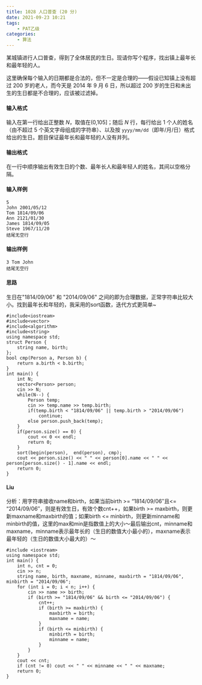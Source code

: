 ```yaml
---
title: 1028 人口普查 (20 分)
date: 2021-09-23 10:21
tags:
    - PAT乙级
categories:
    - 算法
---
```


某城镇进行人口普查，得到了全体居民的生日。现请你写个程序，找出镇上最年长和最年轻的人。

这里确保每个输入的日期都是合法的，但不一定是合理的——假设已知镇上没有超过 200 岁的老人，而今天是 2014 年 9 月 6 日，所以超过 200 岁的生日和未出生的生日都是不合理的，应该被过滤掉。

#### 输入格式

输入在第一行给出正整数 *N*，取值在(0,105]；随后 *N* 行，每行给出 1 个人的姓名（由不超过 5 个英文字母组成的字符串）、以及按 `yyyy/mm/dd`（即年/月/日）格式给出的生日。题目保证最年长和最年轻的人没有并列。

#### 输出格式

在一行中顺序输出有效生日的个数、最年长人和最年轻人的姓名，其间以空格分隔。

#### 输入样例

```in
5
John 2001/05/12
Tom 1814/09/06
Ann 2121/01/30
James 1814/09/05
Steve 1967/11/20
结尾无空行
```

#### 输出样例

```out
3 Tom John
结尾无空行
```

#### 思路

生日在"1814/09/06" 和 "2014/09/06" 之间的即为合理数据，正常字符串比较大小。找到最年长和年轻的，我采用的sort函数，迭代方式更简单~

```
#include<iostream>
#include<vector>
#include<algorithm>
#include<string>
using namespace std;
struct Person {
    string name, birth;
};
bool cmp(Person a, Person b) {
    return a.birth < b.birth;
}
int main() {
    int N;
    vector<Person> person;
    cin >> N;
    while(N--) {
        Person temp;
        cin >> temp.name >> temp.birth;
        if(temp.birth < "1814/09/06" || temp.birth > "2014/09/06")
            continue;
        else person.push_back(temp);
    }
    if(person.size() == 0) {
        cout << 0 << endl;
        return 0;
    }
    sort(begin(person),  end(person), cmp);
    cout << person.size() << " " << person[0].name << " " << person[person.size() - 1].name << endl;
    return 0;
}
```

#### Liu

分析：用字符串接收name和birth，如果当前birth >= “1814/09/06″且<= “2014/09/06″，则是有效生日，有效个数cnt++，如果birth >= maxbirth，则更新maxname和maxbirth的值；如果birth <= minbirth，则更新minname和minbirth的值，这里的max和min是指数值上的大小～最后输出cnt，minname和maxname，minname表示最年长的（生日的数值大小最小的），maxname表示最年轻的（生日的数值大小最大的）～

```
#include <iostream>
using namespace std;
int main() {
    int n, cnt = 0;
    cin >> n;
    string name, birth, maxname, minname, maxbirth = "1814/09/06", minbirth = "2014/09/06";
    for (int i = 0; i < n; i++) {
        cin >> name >> birth;
        if (birth >= "1814/09/06" && birth <= "2014/09/06") {
            cnt++;
            if (birth >= maxbirth) {
                maxbirth = birth;
                maxname = name;
            }
            if (birth <= minbirth) {
                minbirth = birth;
                minname = name;
            }
        }
    }
    cout << cnt;
    if (cnt != 0) cout << " " << minname << " " << maxname;
    return 0;
}
```

